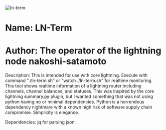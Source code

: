 ![ln-term](https://github.com/nakoshi-satamoto/ln-term/assets/161100720/8e40893b-fb84-4b01-9b07-edef3f31c33a)

# Name: LN-Term
# Author: The operator of the lightning node nakoshi-satamoto

Description: This is intended for use with core lightning. Execute with command "./ln-term.sh" or "watch ./ln-term.sh" for realtime monitoring. This tool shows realtime information of a lightning router including channels, channel balances, and statuses. This was inspired by the core lightning summary.py plugin, but I wanted something that was not using python having no or minimal dependencies. Python is a horrendous dependency nightmare with a known high risk of software supply chain compromise. Simplicity is elegance.

Dependencies: jq for parsing json.
